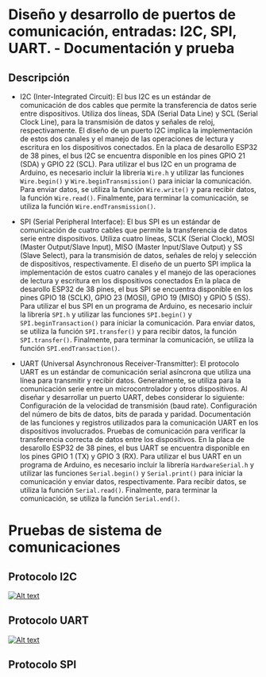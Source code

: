 # Diseño y desarrollo de puertos de comunicación, entradas: I2C, SPI, UART. - Documentación y prueba

## Descripción 
- I2C (Inter-Integrated Circuit): El bus I2C es un estándar de comunicación de dos cables que permite la transferencia de datos serie entre dispositivos. Utiliza dos líneas, SDA (Serial Data Line) y SCL (Serial Clock Line), para la transmisión de datos y señales de reloj, respectivamente. El diseño de un puerto I2C implica la implementación de estos dos canales y el manejo de las operaciones de lectura y escritura en los dispositivos conectados.
En la placa de desarollo ESP32 de 38 pines, el bus I2C se encuentra disponible en los pines GPIO 21 (SDA) y GPIO 22 (SCL). Para utilizar el bus I2C en un programa de Arduino, es necesario incluir la librería `Wire.h` y utilizar las funciones `Wire.begin()` y `Wire.beginTransmission()` para iniciar la comunicación. Para enviar datos, se utiliza la función `Wire.write()` y para recibir datos, la función `Wire.read()`. Finalmente, para terminar la comunicación, se utiliza la función `Wire.endTransmission()`.

- SPI (Serial Peripheral Interface): El bus SPI es un estándar de comunicación de cuatro cables que permite la transferencia de datos serie entre dispositivos. Utiliza cuatro líneas, SCLK (Serial Clock), MOSI (Master Output/Slave Input), MISO (Master Input/Slave Output) y SS (Slave Select), para la transmisión de datos, señales de reloj y selección de dispositivos, respectivamente. El diseño de un puerto SPI implica la implementación de estos cuatro canales y el manejo de las operaciones de lectura y escritura en los dispositivos conectados
En la placa de desarollo ESP32 de 38 pines, el bus SPI se encuentra disponible en los pines GPIO 18 (SCLK), GPIO 23 (MOSI), GPIO 19 (MISO) y GPIO 5 (SS). Para utilizar el bus SPI en un programa de Arduino, es necesario incluir la librería `SPI.h` y utilizar las funciones `SPI.begin()` y `SPI.beginTransaction()` para iniciar la comunicación. Para enviar datos, se utiliza la función `SPI.transfer()` y para recibir datos, la función `SPI.transfer()`. Finalmente, para terminar la comunicación, se utiliza la función `SPI.endTransaction()`.

- UART (Universal Asynchronous Receiver-Transmitter): El protocolo UART es un estándar de comunicación serial asíncrona que utiliza una línea para transmitir y recibir datos. Generalmente, se utiliza para la comunicación serie entre un microcontrolador y otros dispositivos. Al diseñar y desarrollar un puerto UART, debes considerar lo siguiente: Configuración de la velocidad de transmisión (baud rate). Configuración del número de bits de datos, bits de parada y paridad. Documentación de las funciones y registros utilizados para la comunicación UART en los dispositivos involucrados. Pruebas de comunicación para verificar la transferencia correcta de datos entre los dispositivos.
En la placa de desarollo ESP32 de 38 pines, el bus UART se encuentra disponible en los pines GPIO 1 (TX) y GPIO 3 (RX). Para utilizar el bus UART en un programa de Arduino, es necesario incluir la librería `HardwareSerial.h` y utilizar las funciones `Serial.begin()` y `Serial.print()` para iniciar la comunicación y enviar datos, respectivamente. Para recibir datos, se utiliza la función `Serial.read()`. Finalmente, para terminar la comunicación, se utiliza la función `Serial.end()`.


# Pruebas de sistema de comunicaciones


## Protocolo I2C ##

[![Alt text](https://img.youtube.com/vi/HJDiYeqc5bk/0.jpg)](https://www.youtube.com/watch?v=HJDiYeqc5bk)


## Protocolo UART ##

[![Alt text](https://img.youtube.com/vi/jb8EbSaha9A/0.jpg)](https://www.youtube.com/watch?v=jb8EbSaha9A)


## Protocolo SPI ##
